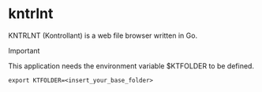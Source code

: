 # kntrlnt
KNTRLNT (Kontrollant) is a web file browser written in Go.


>[!IMPORTANT]
>This application needs the environment variable $KTFOLDER to be defined.
>
>```export KTFOLDER=<insert_your_base_folder>```

